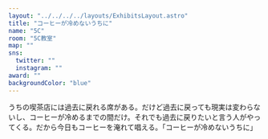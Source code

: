 ```yaml
---
layout: "../../../../layouts/ExhibitsLayout.astro"
title: "コーヒーが冷めないうちに"
name: "5C"
room: "5C教室"
map: ""
sns:
  twitter: ""
  instagram: ""
award: ""
backgroundColor: "blue"
---
```


うちの喫茶店には過去に戻れる席がある。だけど過去に戻っても現実は変わらないし、コーヒーが冷めるまでの間だけ。それでも過去に戻りたいと言う人がやってくる。だから今日もコーヒーを淹れて唱える。「コーヒーが冷めないうちに」
